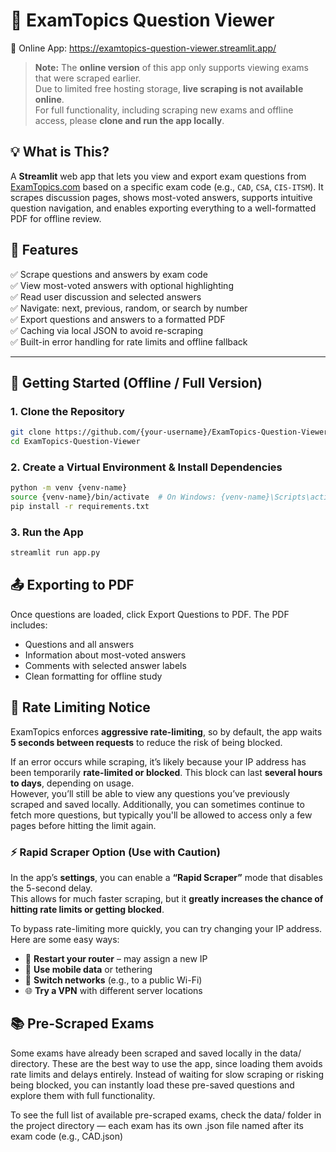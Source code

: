 # 📘 ExamTopics Question Viewer

🔗 Online App: https://examtopics-question-viewer.streamlit.app/
> **Note:** The **online version** of this app only supports viewing exams that were scraped earlier.  
> Due to limited free hosting storage, **live scraping is not available online**.  
> For full functionality, including scraping new exams and offline access, please **clone and run the app locally**.

## 💡 What is This?
A **Streamlit** web app that lets you view and export exam questions from [ExamTopics.com](https://www.examtopics.com) based on a specific exam code (e.g., `CAD`, `CSA`, `CIS-ITSM`). It scrapes discussion pages, shows most-voted answers, supports intuitive question navigation, and enables exporting everything to a well-formatted PDF for offline review.

## 🔧 Features

✅ Scrape questions and answers by exam code <br>
✅ View most-voted answers with optional highlighting <br>
✅ Read user discussion and selected answers <br>
✅ Navigate: next, previous, random, or search by number <br>
✅ Export questions and answers to a formatted PDF <br>
✅ Caching via local JSON to avoid re-scraping <br>
✅ Built-in error handling for rate limits and offline fallback

---

## 🚀 Getting Started (Offline / Full Version)

### 1. Clone the Repository

```bash
git clone https://github.com/{your-username}/ExamTopics-Question-Viewer.git
cd ExamTopics-Question-Viewer
```

### 2. Create a Virtual Environment & Install Dependencies

```bash
python -m venv {venv-name}
source {venv-name}/bin/activate  # On Windows: {venv-name}\Scripts\activate
pip install -r requirements.txt
```

### 3. Run the App
```bash
streamlit run app.py
```

## 📤 Exporting to PDF
Once questions are loaded, click Export Questions to PDF. The PDF includes:

- Questions and all answers
- Information about most-voted answers
- Comments with selected answer labels
- Clean formatting for offline study

## 🛑 Rate Limiting Notice

ExamTopics enforces **aggressive rate-limiting**, so by default, the app waits **5 seconds between requests** to reduce the risk of being blocked.

If an error occurs while scraping, it’s likely because your IP address has been temporarily **rate-limited or blocked**. This block can last **several hours to days**, depending on usage.  
However, you’ll still be able to view any questions you’ve previously scraped and saved locally. Additionally, you can sometimes continue to fetch more questions, but typically you'll be allowed to access only a few pages before hitting the limit again.

### ⚡ Rapid Scraper Option (Use with Caution)

In the app’s **settings**, you can enable a **“Rapid Scraper”** mode that disables the 5-second delay.  
This allows for much faster scraping, but it **greatly increases the chance of hitting rate limits or getting blocked**.


To bypass rate-limiting more quickly, you can try changing your IP address. Here are some easy ways:

- 🔌 **Restart your router** – may assign a new IP
- 📱 **Use mobile data** or tethering
- 🔄 **Switch networks** (e.g., to a public Wi-Fi)
- 🌐 **Try a VPN** with different server locations

## 📚 Pre-Scraped Exams
Some exams have already been scraped and saved locally in the data/ directory. These are the best way to use the app, since loading them avoids rate limits and delays entirely. Instead of waiting for slow scraping or risking being blocked, you can instantly load these pre-saved questions and explore them with full functionality.

To see the full list of available pre-scraped exams, check the data/ folder in the project directory — each exam has its own .json file named after its exam code (e.g., CAD.json)
